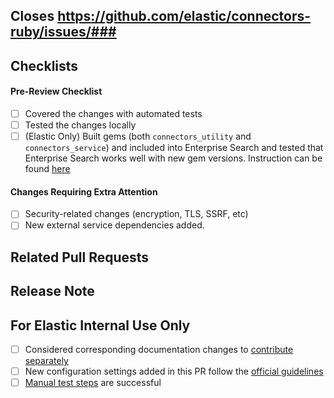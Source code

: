 ## Closes https://github.com/elastic/connectors-ruby/issues/###


<!--Provide a general description of the code changes in your pull request.
If the change relates to a specific issue, include the link at the top.

If this is an ad-hoc/trivial change and does not have a corresponding
issue, please describe your changes in enough details, so that reviewers
and other team members can understand the reasoning behind the pull request.-->

## Checklists

<!--You can remove unrelated items from checklists below and/or add new
items that may help during the review.-->

#### Pre-Review Checklist
- [ ] Covered the changes with automated tests
- [ ] Tested the changes locally
- [ ] (Elastic Only) Built gems (both `connectors_utility` and `connectors_service`) and included into Enterprise Search and tested that Enterprise Search works well with new gem versions. Instruction can be found [here](https://docs.google.com/document/d/10KJOIhe4sauDul8iWeV9Cn-_3uPWa76qG8SwYk6BCAA/edit)

#### Changes Requiring Extra Attention

<!--Please call out any changes that require special attention from the
reviewers and/or increase the risk to availability or security of the
system after deployment. Remove the ones that don't apply.-->

- [ ] Security-related changes (encryption, TLS, SSRF, etc)
- [ ] New external service dependencies added.

## Related Pull Requests

<!--List any relevant PRs here or remove the section if this is a standalone PR.

* https://github.com/elastic/.../pull/123-->

## Release Note

<!--If you think this enhancement/fix should be included in the release notes,
please write a concise user-facing description of the change here.
You should also label the PR with `release_note` so the release notes
author(s) can easily look it up.-->

## For Elastic Internal Use Only
- [ ] Considered corresponding documentation changes to [contribute separately](https://github.com/elastic/enterprise-search-pubs#contribute-docs-changes-for-product-changes)
- [ ] New configuration settings added in this PR follow the [official guidelines](https://github.com/elastic/ent-search/blob/main/doc/enterprise-search-config.md)
- [ ] [Manual test steps](https://github.com/elastic/connectors-ruby/blob/main/docs/INTERNAL.md#minimal-manual-tests) are successful
